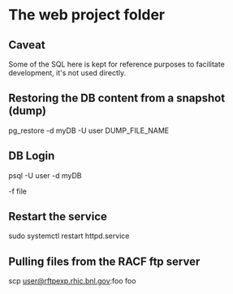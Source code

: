 # The web project folder

## Caveat
Some of the SQL here is kept for reference purposes to facilitate development, it's not used directly.

## Restoring the DB content from a snapshot (dump)
pg_restore -d myDB -U user DUMP_FILE_NAME

## DB Login
psql -U user -d myDB

-f file

## Restart the service
sudo systemctl restart httpd.service

## Pulling files from the RACF ftp server
scp user@rftpexp.rhic.bnl.gov:foo foo

